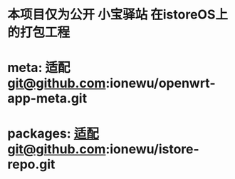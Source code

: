 # 本项目仅为公开 小宝驿站 在istoreOS上的打包工程
# meta: 适配 git@github.com:ionewu/openwrt-app-meta.git
# packages: 适配git@github.com:ionewu/istore-repo.git
